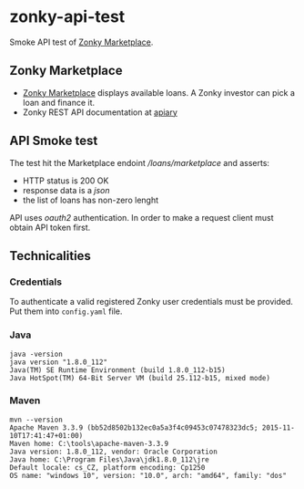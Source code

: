 # zonky-api-test
Smoke API test of [Zonky Marketplace](https://app.zonky.cz/#/marketplace/). 


## Zonky Marketplace
 - [Zonky Marketplace](https://app.zonky.cz/#/marketplace/) displays available loans. A Zonky investor can pick a loan and finance it.
 - Zonky REST API documentation at [apiary](http://docs.zonky.apiary.io/#)

## API Smoke test

The test hit the Marketplace endoint _/loans/marketplace_ and asserts:
- HTTP status is 200 OK
- response data is a _json_
- the list of loans has non-zero lenght

API uses _oauth2_ authentication. In order to make a request client must obtain API token first.

## Technicalities

### Credentials

To authenticate a valid registered Zonky user credentials must be provided. Put them into `config.yaml` file.

### Java
```
java -version
java version "1.8.0_112"
Java(TM) SE Runtime Environment (build 1.8.0_112-b15)
Java HotSpot(TM) 64-Bit Server VM (build 25.112-b15, mixed mode)
```
### Maven

```
mvn --version
Apache Maven 3.3.9 (bb52d8502b132ec0a5a3f4c09453c07478323dc5; 2015-11-10T17:41:47+01:00)
Maven home: C:\tools\apache-maven-3.3.9
Java version: 1.8.0_112, vendor: Oracle Corporation
Java home: C:\Program Files\Java\jdk1.8.0_112\jre
Default locale: cs_CZ, platform encoding: Cp1250
OS name: "windows 10", version: "10.0", arch: "amd64", family: "dos"
```
